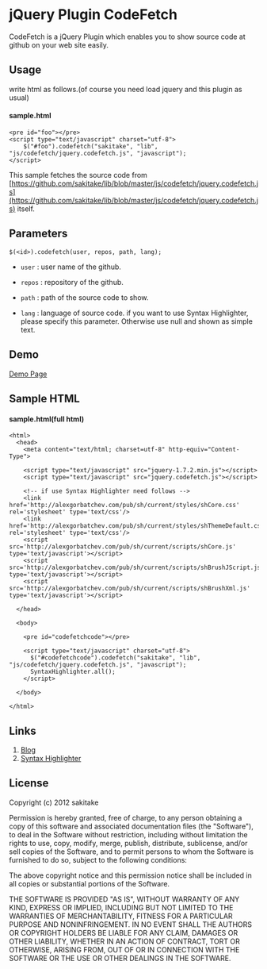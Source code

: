 jQuery Plugin CodeFetch
======================
CodeFetch is a jQuery Plugin which enables you to show source code at github on your web site easily.
 
Usage
------
write html as follows.(of course you need load jquery and this plugin as usual)

#### sample.html ####
    <pre id="foo"></pre>
    <script type="text/javascript" charset="utf-8">
        $("#foo").codefetch("sakitake", "lib", "js/codefetch/jquery.codefetch.js", "javascript");
    </script>

This sample fetches the source code from [https://github.com/sakitake/lib/blob/master/js/codefetch/jquery.codefetch.js](https://github.com/sakitake/lib/blob/master/js/codefetch/jquery.codefetch.js) itself.

Parameters
----------------
 
    $(<id>).codefetch(user, repos, path, lang);
 
+   `user` :
    user name of the github.
 
+   `repos` :
    repository of the github.

+   `path` :
    path of the source code to show.

+   `lang` :
    language of source code. if you want to use Syntax Highlighter, please specify this parameter.
    Otherwise use null and shown as simple text.


Demo
----------------
[Demo Page](http://ec2-23-22-142-242.compute-1.amazonaws.com/fapp/codefetch)


Sample HTML
----------------
#### sample.html(full html)
    <html>
      <head>
        <meta content="text/html; charset=utf-8" http-equiv="Content-Type">
    
        <script type="text/javascript" src="jquery-1.7.2.min.js"></script>
        <script type="text/javascript" src="jquery.codefetch.js"></script>
    
        <!-- if use Syntax Highlighter need follows -->
        <link href='http://alexgorbatchev.com/pub/sh/current/styles/shCore.css' rel='stylesheet' type='text/css'/>
        <link href='http://alexgorbatchev.com/pub/sh/current/styles/shThemeDefault.css' rel='stylesheet' type='text/css'/>
        <script src='http://alexgorbatchev.com/pub/sh/current/scripts/shCore.js' type='text/javascript'></script>
        <script src='http://alexgorbatchev.com/pub/sh/current/scripts/shBrushJScript.js' type='text/javascript'></script>
        <script src='http://alexgorbatchev.com/pub/sh/current/scripts/shBrushXml.js' type='text/javascript'></script>
    
      </head>
    
      <body>
    
        <pre id="codefetchcode"></pre>
    
        <script type="text/javascript" charset="utf-8">
          $("#codefetchcode").codefetch("sakitake", "lib", "js/codefetch/jquery.codefetch.js", "javascript");
          SyntaxHighlighter.all();
        </script>
    
      </body>
    
    </html>

Links
--------
1. [Blog](http://sakitake4.blogspot.jp/)
2. [Syntax Highlighter](http://alexgorbatchev.com/SyntaxHighlighter/)
 
License
----------
 Copyright (c) 2012 sakitake
 
 Permission is hereby granted, free of charge, to any person obtaining a copy of this software and associated documentation files (the "Software"), to deal in the Software without restriction, including without limitation the rights to use, copy, modify, merge, publish, distribute, sublicense, and/or sell copies of the Software, and to permit persons to whom the Software is furnished to do so, subject to the following conditions:
 
 The above copyright notice and this permission notice shall be included in all copies or substantial portions of the Software.
 
 THE SOFTWARE IS PROVIDED "AS IS", WITHOUT WARRANTY OF ANY KIND, EXPRESS OR IMPLIED, INCLUDING BUT NOT LIMITED TO THE WARRANTIES OF MERCHANTABILITY, FITNESS FOR A PARTICULAR PURPOSE AND NONINFRINGEMENT. IN NO EVENT SHALL THE AUTHORS OR COPYRIGHT HOLDERS BE LIABLE FOR ANY CLAIM, DAMAGES OR OTHER LIABILITY, WHETHER IN AN ACTION OF CONTRACT, TORT OR OTHERWISE, ARISING FROM, OUT OF OR IN CONNECTION WITH THE SOFTWARE OR THE USE OR OTHER DEALINGS IN THE SOFTWARE.
